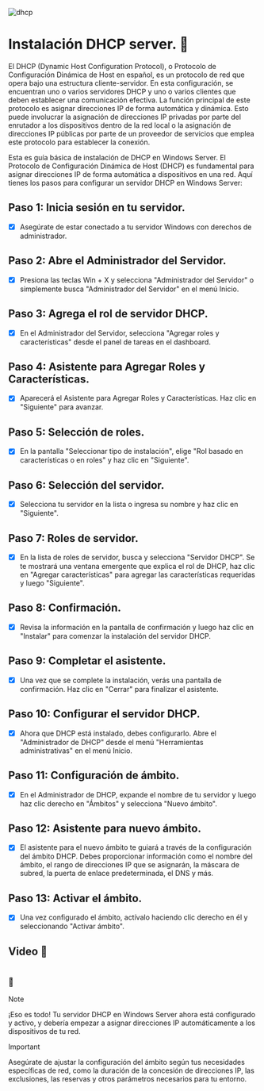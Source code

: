 
![dhcp](https://github.com/wobistdu003/Administracion-servidores-windows/assets/110427600/9da947c3-44a7-4966-bda9-58d3be29fd75)

# Instalación DHCP server. :page_facing_up:

El DHCP (Dynamic Host Configuration Protocol), o Protocolo de Configuración Dinámica de Host en español, es un protocolo de red que opera bajo una estructura 
cliente-servidor. En esta configuración, se encuentran uno o varios servidores DHCP y uno o varios clientes que deben establecer una comunicación efectiva. La 
función principal de este protocolo es asignar direcciones IP de forma automática y dinámica. Esto puede involucrar la asignación de direcciones IP privadas 
por parte del enrutador a los dispositivos dentro de la red local o la asignación de direcciones IP públicas por parte de un proveedor de servicios que emplea 
este protocolo para establecer la conexión.

Esta es guía básica de instalación de DHCP en Windows Server. El Protocolo de Configuración Dinámica de Host (DHCP) es fundamental para asignar direcciones IP de 
forma automática a dispositivos en una red. Aquí tienes los pasos para configurar un servidor DHCP en Windows Server:

## Paso 1: Inicia sesión en tu servidor. 

- [x] Asegúrate de estar conectado a tu servidor Windows con derechos de administrador.

## Paso 2: Abre el Administrador del Servidor.

- [x] Presiona las teclas Win + X y selecciona "Administrador del Servidor" o simplemente busca "Administrador del Servidor" en el menú Inicio.

## Paso 3: Agrega el rol de servidor DHCP.

- [x] En el Administrador del Servidor, selecciona "Agregar roles y características" desde el panel de tareas en el dashboard.

## Paso 4: Asistente para Agregar Roles y Características.

- [x] Aparecerá el Asistente para Agregar Roles y Características. Haz clic en "Siguiente" para avanzar.

## Paso 5: Selección de roles.

- [x]  En la pantalla "Seleccionar tipo de instalación", elige "Rol basado en características o en roles" y haz clic en "Siguiente".

## Paso 6: Selección del servidor.

- [x] Selecciona tu servidor en la lista o ingresa su nombre y haz clic en "Siguiente".

## Paso 7: Roles de servidor.

- [x] En la lista de roles de servidor, busca y selecciona "Servidor DHCP". Se te mostrará una ventana emergente que explica el rol de DHCP, haz clic en "Agregar características"
para agregar las características requeridas y luego "Siguiente".

## Paso 8: Confirmación.

- [x] Revisa la información en la pantalla de confirmación y luego haz clic en "Instalar" para comenzar la instalación del servidor DHCP.

## Paso 9: Completar el asistente.

- [x] Una vez que se complete la instalación, verás una pantalla de confirmación. Haz clic en "Cerrar" para finalizar el asistente.

## Paso 10: Configurar el servidor DHCP.

- [x] Ahora que DHCP está instalado, debes configurarlo. Abre el "Administrador de DHCP" desde el menú "Herramientas administrativas" en el menú Inicio.

## Paso 11: Configuración de ámbito.

- [x] En el Administrador de DHCP, expande el nombre de tu servidor y luego haz clic derecho en "Ámbitos" y selecciona "Nuevo ámbito".

## Paso 12: Asistente para nuevo ámbito.

- [x] El asistente para el nuevo ámbito te guiará a través de la configuración del ámbito DHCP. Debes proporcionar información como el nombre del ámbito, el rango de direcciones
IP que se asignarán, la máscara de subred, la puerta de enlace predeterminada, el DNS y más.

## Paso 13: Activar el ámbito.

- [x] Una vez configurado el ámbito, actívalo haciendo clic derecho en él y seleccionando "Activar ámbito".

## Video :movie_camera:


# 
### :loudspeaker:
> [!NOTE]
> ¡Eso es todo! Tu servidor DHCP en Windows Server ahora está configurado y activo, y debería empezar a asignar direcciones IP automáticamente a los dispositivos de tu red.

> [!IMPORTANT]
Asegúrate de ajustar la configuración del ámbito según tus necesidades específicas de red, como la duración de la concesión de direcciones IP, las exclusiones, las reservas y otros parámetros necesarios para tu entorno.

